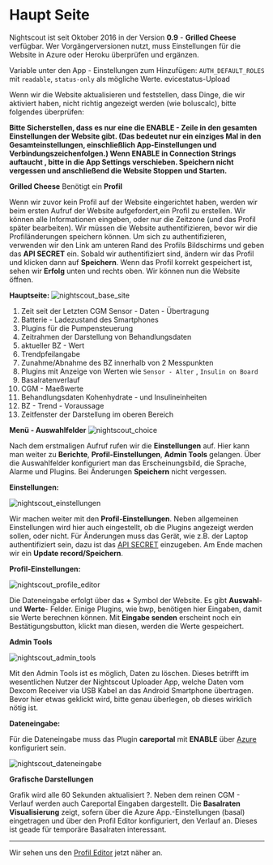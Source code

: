 # Haupt Seite

Nightscout ist seit Oktober 2016 in der Version **0.9** - **Grilled Cheese** verfügbar. Wer Vorgängerversionen nutzt,
muss Einstellungen für die Website in Azure oder Heroku überprüfen und ergänzen.


Variable unter den App - Einstellungen  zum Hinzufügen: `AUTH_DEFAULT_ROLES` mit `readable`, `status-only` als mögliche Werte.
evicestatus-Upload

Wenn wir die Website aktualisieren und feststellen, dass Dinge, die wir aktiviert haben, nicht richtig angezeigt werden (wie boluscalc), bitte folgendes überprüfen:

**Bitte Sicherstellen, dass es nur eine die ENABLE - Zeile in den gesamten Einstellungen der Website gibt. (Das bedeutet nur ein einziges Mal in den Gesamteinstellungen, einschließlich App-Einstellungen und Verbindungszeichenfolgen.)
 Wenn ENABLE in Connection Strings auftaucht , bitte in die App Settings verschieben. Speichern nicht vergessen und anschließend die Website Stoppen und Starten.**

**Grilled Cheese** Benötigt ein **Profil**

Wenn wir zuvor kein Profil auf der Website eingerichtet haben, werden wir beim ersten Aufruf der Website aufgefordert,ein Profil zu erstellen. Wir können alle Informationen eingeben, oder nur die Zeitzone (und das Profil später bearbeiten). Wir müssen die Website authentifizieren, bevor wir die Profiländerungen speichern können. Um sich zu authentifizieren, verwenden wir den Link am unteren Rand des Profils Bildschirms und geben das **API SECRET** ein. Sobald wir authentifiziert sind, ändern wir das  Profil und klicken  dann auf **Speichern**. Wenn das Profil korrekt gespeichert ist, sehen wir  **Erfolg** unten und rechts oben. Wir können nun die Website öffnen.

**Hauptseite:**
![nightscout_base_site](../images/nightscout/nightscout_base_site.jpg)


1. Zeit seit der Letzten CGM Sensor - Daten - Übertragung
  2. Batterie - Ladezustand des Smartphones
  3. Plugins für die Pumpensteuerung
  4. Zeitrahmen der Darstellung von Behandlungsdaten
  5. aktueller BZ - Wert
  6. Trendpfeilangabe
  7. Zunahme/Abnahme des BZ innerhalb von 2 Messpunkten
  8. Plugins mit Anzeige von  Werten wie  `Sensor - Alter` , `Insulin on Board`
  9. Basalratenverlauf
  10. CGM - Maeßwerte
  11. Behandlungsdaten Kohenhydrate - und Insulineinheiten
  12. BZ - Trend - Voraussage
  13. Zeitfenster der Darstellung im oberen Bereich
  
  
**Menü - Auswahlfelder**
![nightscout_choice](../images/nightscout/nightscout_choice.jpg)



Nach dem erstmaligen Aufruf rufen wir die **Einstellungen** auf. Hier kann man
weiter zu **Berichte**, **Profil-Einstellungen**, **Admin Tools** gelangen.
Über die Auswahlfelder konfiguriert man das Erscheinungsbild, die Sprache, Alarme
und Plugins. Bei Änderungen **Speichern** nicht vergessen.


**Einstellungen:**

![nightscout_einstellungen](../images/nightscout/nightscout_einstellungen.jpg)

Wir machen weiter mit den **Profil-Einstellungen**. Neben allgemeinen Einstellungen
 wird hier auch eingestellt, ob die Plugins angezeigt werden sollen, oder nicht.
Für Änderungen muss das Gerät, wie z.B. der Laptop authentifiziert sein, dazu ist das 
[API SECRET](../nightscout/azure.md) einzugeben. Am Ende machen wir ein **Update record/Speichern**.


**Profil-Einstellungen:**


![nightscout_profile_editor](../images/nightscout/nightscout_profile_editor.jpg)

Die Dateneingabe erfolgt über das **+** Symbol der Website. Es gibt **Auswahl**- und **Werte**- Felder. Einige Plugins, wie bwp, benötigen hier Eingaben, damit sie Werte berechnen können. Mit **Eingabe senden** erscheint noch ein Bestätigungsbutton, klickt man diesen, werden die Werte gespeichert.

**Admin Tools**

![nightscout_admin_tools](../images/nightscout/nightscout_admin_tools.jpg)

Mit den Admin Tools ist es möglich, Daten zu löschen. Dieses betrifft im wesentlichen Nutzer der Nightscout Uploader App, welche Daten vom Dexcom Receiver via USB Kabel an das Android Smartphone übertragen. Bevor hier etwas geklickt wird, bitte genau überlegen, ob dieses wirklich nötig ist.


**Dateneingabe:**

Für die Dateneingabe muss das Plugin **careportal** mit **ENABLE** über [Azure](../nightscout/azure.md) konfiguriert sein.

![nightscout_dateneingabe](../images/nightscout/nightscout_dateneingabe.jpg)


**Grafische Darstellungen**

Grafik wird alle 60 Sekunden aktualisiert ?. Neben dem reinen CGM - Verlauf
werden auch Careportal Eingaben dargestellt. Die **Basalraten Visualisierung**
zeigt, sofern über die Azure App.-Einstellungen (basal) eingetragen und über den Profil Editor konfiguriert, den Verlauf an. Dieses ist geade für temporäre Basalraten interessant.



*****************************








Wir sehen uns den   [Profil Editor](../nightscout/nightscout_plugins.md) jetzt näher an.










